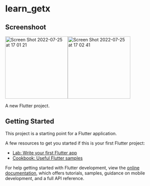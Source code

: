 # learn_getx

## Screenshoot

<img width="200" alt="Screen Shot 2022-07-25 at 17 01 21" src="https://user-images.githubusercontent.com/43464944/180751597-be6c8143-33aa-49b2-8c81-143c02077617.png"><img width="200" alt="Screen Shot 2022-07-25 at 17 02 41" src="https://user-images.githubusercontent.com/43464944/180751749-0ddded3d-219b-4579-ad0e-8fe43601f06f.png">



A new Flutter project.

## Getting Started

This project is a starting point for a Flutter application.

A few resources to get you started if this is your first Flutter project:

- [Lab: Write your first Flutter app](https://docs.flutter.dev/get-started/codelab)
- [Cookbook: Useful Flutter samples](https://docs.flutter.dev/cookbook)

For help getting started with Flutter development, view the
[online documentation](https://docs.flutter.dev/), which offers tutorials,
samples, guidance on mobile development, and a full API reference.
